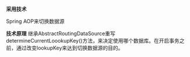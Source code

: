 **采用技术**

Spring AOP来切换数据源

**技术原理**
继承AbstractRoutingDataSource重写determineCurrentLoookupKey()方法，来决定使用哪个数据库。在开启事务之前，通过改变lookupKey来达到切换数据源的目的。
